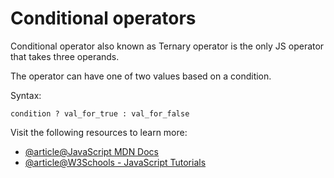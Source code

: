 # Conditional operators

Conditional operator also known as Ternary operator is the only JS operator that takes three operands.

The operator can have one of two values based on a condition.

Syntax:

`condition ? val_for_true : val_for_false`

Visit the following resources to learn more:

- [@article@JavaScript MDN Docs](https://developer.mozilla.org/en-US/docs/Web/JavaScript/Guide/Expressions_and_Operators#conditional_operator)
- [@article@W3Schools - JavaScript Tutorials](https://www.w3schools.com/js/js_comparisons.asp)
